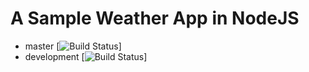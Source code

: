 # A Sample Weather App in NodeJS

- master [![Build Status](https://travis-ci.org/rajiff/weatherApp.svg?branch=master)]
- development [![Build Status](https://travis-ci.org/rajiff/weatherApp.svg?branch=development)]